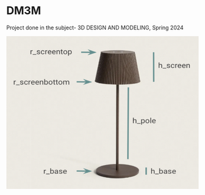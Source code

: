 # DM3M
Project done in the subject- 3D DESIGN AND MODELING, Spring 2024



<img src="/Screenshot 2024-04-22 at 16.00.38.png" alt="Package diagram" width="600" height="400">





